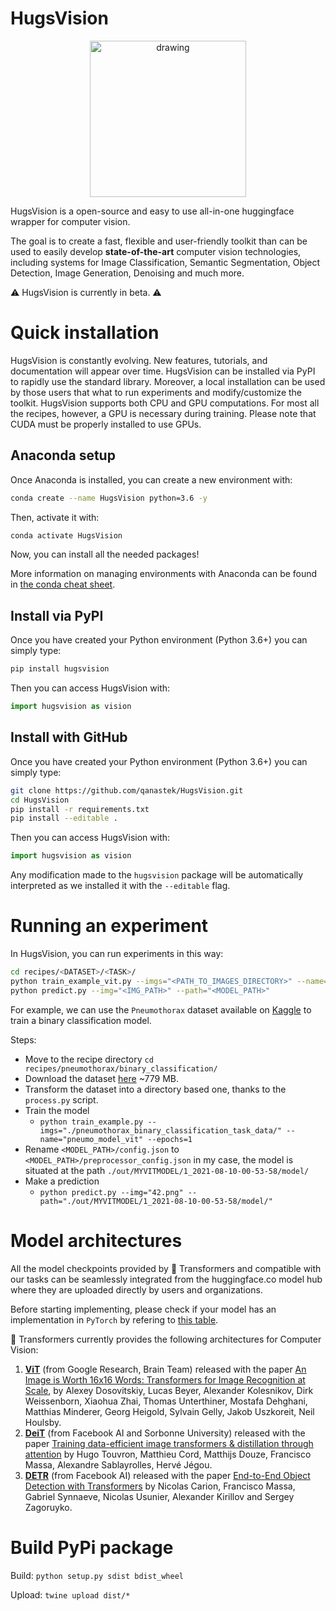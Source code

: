 # HugsVision

<p align="center">
  <img src="https://github.com/qanastek/HugsVision/blob/main/ressources/images/logo_name_transparent.png" alt="drawing" width="250"/>
</p>

HugsVision is a open-source and easy to use all-in-one huggingface wrapper for computer vision.

The goal is to create a fast, flexible and user-friendly toolkit than can be used to easily develop **state-of-the-art** computer vision technologies, including systems for Image Classification, Semantic Segmentation, Object Detection, Image Generation, Denoising and much more.

⚠️ HugsVision is currently in beta. ⚠️

# Quick installation

HugsVision is constantly evolving. New features, tutorials, and documentation will appear over time. HugsVision can be installed via PyPI to rapidly use the standard library. Moreover, a local installation can be used by those users that what to run experiments and modify/customize the toolkit. HugsVision supports both CPU and GPU computations. For most all the recipes, however, a GPU is necessary during training. Please note that CUDA must be properly installed to use GPUs.

## Anaconda setup

Once Anaconda is installed, you can create a new environment with:

```bash
conda create --name HugsVision python=3.6 -y
```

Then, activate it with:

```bash
conda activate HugsVision
```

Now, you can install all the needed packages!

More information on managing environments with Anaconda can be found in [the conda cheat sheet](https://docs.conda.io/projects/conda/en/4.6.0/_downloads/52a95608c49671267e40c689e0bc00ca/conda-cheatsheet.pdf).

## Install via PyPI

Once you have created your Python environment (Python 3.6+) you can simply type:

```bash
pip install hugsvision
```

Then you can access HugsVision with:

```python
import hugsvision as vision
```

## Install with GitHub

Once you have created your Python environment (Python 3.6+) you can simply type:

```bash
git clone https://github.com/qanastek/HugsVision.git
cd HugsVision
pip install -r requirements.txt
pip install --editable .
```

Then you can access HugsVision with:

```python
import hugsvision as vision
```

Any modification made to the `hugsvision` package will be automatically interpreted as we installed it with the `--editable` flag.

# Running an experiment

In HugsVision, you can run experiments in this way:

```bash
cd recipes/<DATASET>/<TASK>/
python train_example_vit.py --imgs="<PATH_TO_IMAGES_DIRECTORY>" --name="<OUTPUT_MODEL_NAME>"
python predict.py --img="<IMG_PATH>" --path="<MODEL_PATH>"
```

For example, we can use the `Pneumothorax` dataset available on [Kaggle](https://www.kaggle.com/volodymyrgavrysh/pneumothorax-binary-classification-task) to train a binary classification model.

Steps:

- Move to the recipe directory `cd recipes/pneumothorax/binary_classification/`
- Download the dataset [here](https://www.kaggle.com/volodymyrgavrysh/pneumothorax-binary-classification-task) ~779 MB.
- Transform the dataset into a directory based one, thanks to the `process.py` script.
- Train the model
  - `python train_example.py --imgs="./pneumothorax_binary_classification_task_data/" --name="pneumo_model_vit" --epochs=1`
- Rename `<MODEL_PATH>/config.json` to `<MODEL_PATH>/preprocessor_config.json` in my case, the model is situated at the path `./out/MYVITMODEL/1_2021-08-10-00-53-58/model/`
- Make a prediction
  - `python predict.py --img="42.png" --path="./out/MYVITMODEL/1_2021-08-10-00-53-58/model/"`

# Model architectures

All the model checkpoints provided by 🤗 Transformers and compatible with our tasks can be seamlessly integrated from the huggingface.co model hub where they are uploaded directly by users and organizations.

Before starting implementing, please check if your model has an implementation in `PyTorch` by refering to [this table](https://huggingface.co/transformers/index.html#supported-frameworks).

🤗 Transformers currently provides the following architectures for Computer Vision:

1. **[ViT](https://huggingface.co/transformers/model_doc/vit.html)** (from Google Research, Brain Team) released with the paper [An Image is Worth 16x16 Words: Transformers for Image Recognition at Scale](https://arxiv.org/pdf/2010.11929.pdf), by Alexey Dosovitskiy, Lucas Beyer, Alexander Kolesnikov, Dirk Weissenborn, Xiaohua Zhai, Thomas Unterthiner, Mostafa Dehghani, Matthias Minderer, Georg Heigold, Sylvain Gelly, Jakob Uszkoreit, Neil Houlsby.
2. **[DeiT](https://huggingface.co/transformers/model_doc/deit.html)** (from Facebook AI and Sorbonne University) released with the paper [Training data-efficient image transformers & distillation through attention](https://arxiv.org/pdf/2012.12877.pdf) by Hugo Touvron, Matthieu Cord, Matthijs Douze, Francisco Massa, Alexandre Sablayrolles, Hervé Jégou.
3. **[DETR](https://huggingface.co/transformers/model_doc/detr.html)** (from Facebook AI) released with the paper [End-to-End Object Detection with Transformers](https://arxiv.org/pdf/2005.12872.pdf) by Nicolas Carion, Francisco Massa, Gabriel Synnaeve, Nicolas Usunier, Alexander Kirillov and Sergey Zagoruyko.

# Build PyPi package

Build: `python setup.py sdist bdist_wheel`

Upload: `twine upload dist/*`
